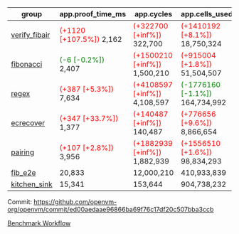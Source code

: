 | group | app.proof_time_ms | app.cycles | app.cells_used | leaf.proof_time_ms | leaf.cycles | leaf.cells_used |
| -- | -- | -- | -- | -- | -- | -- |
| [verify_fibair](https://github.com/openvm-org/openvm/blob/benchmark-results/benchmarks-pr/1567/verify_fibair-ed00aedaae96866ba69f76c17df20c507bba3ccb.md) |<span style='color: red'>(+1120 [+107.5%])</span> 2,162 | <span style='color: red'>(+322700 [+inf%])</span> 322,700 | <span style='color: red'>(+1410192 [+8.1%])</span> 18,750,324 |- | - | - |
| [fibonacci](https://github.com/openvm-org/openvm/blob/benchmark-results/benchmarks-pr/1567/fibonacci-ed00aedaae96866ba69f76c17df20c507bba3ccb.md) |<span style='color: green'>(-6 [-0.2%])</span> 2,407 | <span style='color: red'>(+1500210 [+inf%])</span> 1,500,210 | <span style='color: red'>(+915004 [+1.8%])</span> 51,504,507 |<span style='color: red'>(+934 [+30.1%])</span> 4,042 | <span style='color: red'>(+1248016 [+inf%])</span> 1,248,016 | <span style='color: red'>(+1051606 [+1.5%])</span> 70,886,284 |
| [regex](https://github.com/openvm-org/openvm/blob/benchmark-results/benchmarks-pr/1567/regex-ed00aedaae96866ba69f76c17df20c507bba3ccb.md) |<span style='color: red'>(+387 [+5.3%])</span> 7,634 | <span style='color: red'>(+4108597 [+inf%])</span> 4,108,597 | <span style='color: green'>(-1776160 [-1.1%])</span> 164,734,992 |<span style='color: green'>(-1138 [-9.1%])</span> 11,427 | <span style='color: red'>(+3326581 [+inf%])</span> 3,326,581 | <span style='color: green'>(-59117248 [-19.5%])</span> 244,538,778 |
| [ecrecover](https://github.com/openvm-org/openvm/blob/benchmark-results/benchmarks-pr/1567/ecrecover-ed00aedaae96866ba69f76c17df20c507bba3ccb.md) |<span style='color: red'>(+347 [+33.7%])</span> 1,377 | <span style='color: red'>(+140487 [+inf%])</span> 140,487 | <span style='color: red'>(+776656 [+9.6%])</span> 8,866,654 |<span style='color: red'>(+336 [+3.2%])</span> 10,840 | <span style='color: red'>(+2934903 [+inf%])</span> 2,934,903 | <span style='color: red'>(+2132222 [+0.9%])</span> 247,226,574 |
| [pairing](https://github.com/openvm-org/openvm/blob/benchmark-results/benchmarks-pr/1567/pairing-ed00aedaae96866ba69f76c17df20c507bba3ccb.md) |<span style='color: red'>(+107 [+2.8%])</span> 3,956 | <span style='color: red'>(+1882939 [+inf%])</span> 1,882,939 | <span style='color: red'>(+1556510 [+1.6%])</span> 98,834,293 |<span style='color: green'>(-2200 [-28.6%])</span> 5,496 | <span style='color: red'>(+2010451 [+inf%])</span> 2,010,451 | <span style='color: green'>(-57513575 [-28.0%])</span> 148,011,759 |
| [fib_e2e](https://github.com/openvm-org/openvm/blob/benchmark-results/benchmarks-pr/1567/fib_e2e-ed00aedaae96866ba69f76c17df20c507bba3ccb.md) | 20,833 |  12,000,210 |  410,933,839 | 24,158 |  7,462,393 |  441,086,719 |
| [kitchen_sink](https://github.com/openvm-org/openvm/blob/benchmark-results/benchmarks-pr/1567/kitchen_sink-ed00aedaae96866ba69f76c17df20c507bba3ccb.md) | 15,341 |  153,644 |  904,738,232 | 23,582 |  7,903,987 |  769,363,190 |


Commit: https://github.com/openvm-org/openvm/commit/ed00aedaae96866ba69f76c17df20c507bba3ccb

[Benchmark Workflow](https://github.com/openvm-org/openvm/actions/runs/16972639651)
